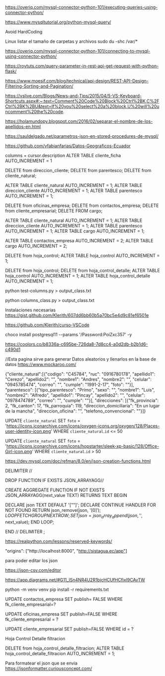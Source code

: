 https://overiq.com/mysql-connector-python-101/executing-queries-using-connector-python/

https://www.mysqltutorial.org/python-mysql-query/

Avoid HardCoding

Linux listar el tamaño de carpetas y archivos
sudo du -shc /var/*

https://overiq.com/mysql-connector-python-101/connecting-to-mysql-using-connector-python/

https://roytuts.com/query-parameter-in-rest-api-get-request-with-python-flask/


https://www.moesif.com/blog/technical/api-design/REST-API-Design-Filtering-Sorting-and-Pagination/

https://vslive.com/Blogs/News-and-Tips/2015/04/5-VS-Keyboard-Shortcuts.aspx#:~:text=Comment%20Code%20Block%20Ctrl%2BK,C%2FCtrl%2BK%2BU&text=If%20you%20select%20a%20block,U%20will%20uncomment%20the%20code.


https://holamundopy.blogspot.com/2016/02/separar-el-nombre-de-los-apellidos-en.html

https://sauldelgado.net/parametros-json-en-stored-procedures-de-mysql/


https://github.com/vfabianfarias/Datos-Geograficos-Ecuador


columns = cursor.description
ALTER TABLE cliente_ficha AUTO_INCREMENT = 1


DELETE from direccion_cliente;
DELETE from parentesco;
DELETE from cliente_natural;


ALTER TABLE cliente_natural AUTO_INCREMENT = 1;
ALTER TABLE direccion_cliente AUTO_INCREMENT = 1;
ALTER TABLE parentesco AUTO_INCREMENT = 1;

DELETE from oficinas_empresa;
DELETE from contactos_empresa;
DELETE from cliente_empresarial;
DELETE FROM cargo;


ALTER TABLE cliente_natural AUTO_INCREMENT = 1;
ALTER TABLE direccion_cliente AUTO_INCREMENT = 1;
ALTER TABLE parentesco AUTO_INCREMENT = 1;
ALTER TABLE cargo AUTO_INCREMENT = 1;


ALTER TABLE contactos_empresa AUTO_INCREMENT = 2;
ALTER TABLE cargo AUTO_INCREMENT = 2;


DELETE from hoja_control;
ALTER TABLE hoja_control AUTO_INCREMENT = 1;


DELETE from hoja_control;
DELETE from hoja_control_detalle;
ALTER TABLE hoja_control AUTO_INCREMENT = 1;
ALTER TABLE hoja_control_detalle AUTO_INCREMENT = 1;


python test-columns.py > output_class.txt

python columns_class.py > output_class.txt


Instalaciones necesarias
https://gist.github.com/Klerith/607dd6bb60b5a70bc5e4d9c81ef6501e

https://github.com/Klerith/curso-VSCode

choco install postgresql11 --params '/Password:PoiZxc357' -y


https://coolors.co/b8336a-c695be-726da8-7d8cc4-a0d2db-b2b1d6-c490d1

//Esta pagina sirve para generar Datos aleatorios y llenarlos en la base de datos
https://www.mockaroo.com/




{"cliente_natural":[{"codigo": "C45784", "ruc": "0916780178", "apellido1": "Cerezo", "apellido2": "", "nombre1": "Andres", "nombre2": "", "celular": "0945785474", "correo": "", "cumple": "1991-2-17", "foto": ""}],
"parentesco": [{"tipo_parentesco": "Primo", "sexo": "", "nombre1": "Luis", "nombre2": "Alfredo", "apellido1": "Pincay", "apellido2": "", "celular": "0978474789", "correo": "", "cumple": ""}],
"direcciones": [{"fk_provincia": 2, "fk_canton": 17, "fk_parroquia": 119, "direccion_domiciliaria": "En un lugar de la mancha", "direccion_oficina": "", "telefono_convencional": ""}]}


UPDATE
  `cliente_natural`
SET
  `foto` = 'https://icons.iconarchive.com/icons/oxygen-icons.org/oxygen/128/Places-user-identity-icon.png'
WHERE
  `cliente_natural`.`id` <= 50


UPDATE
  `cliente_natural`
SET
  `foto` = 'https://icons.iconarchive.com/icons/hopstarter/sleek-xp-basic/128/Office-Girl-icon.png'
WHERE
  `cliente_natural`.`id` > 50


  https://dev.mysql.com/doc/refman/8.0/en/json-creation-functions.html

DELIMITER //

DROP FUNCTION IF EXISTS JSON_ARRAYAGG//

CREATE AGGREGATE FUNCTION IF NOT EXISTS JSON_ARRAYAGG(next_value TEXT) RETURNS TEXT
BEGIN  

 DECLARE json TEXT DEFAULT '[""]';
 DECLARE CONTINUE HANDLER FOR NOT FOUND RETURN json_remove(json, '$[0]');
      LOOP  
          FETCH GROUP NEXT ROW;
          SET json = json_array_append(json, '$', next_value);
      END LOOP;  

END //
DELIMITER ;


https://realpython.com/lessons/reserved-keywords/


"origins": ["http://localhost:8000", "http://sistagua.ec/app"]


para poder editar los json 

https://json-csv.com/editor

https://app.diagrams.net/#G11_lSn4NR4U2R1bjcHCUfHCfixl9CAvTW


python -m venv venv
pip install -r requirements.txt

UPDATE contactos_empresa
SET publish= FALSE
  WHERE fk_cliente_empresarial=?

UPDATE oficinas_empresa
SET publish=FALSE
WHERE fk_cliente_empresarial = ? 

UPDATE cliente_empresarial
SET publish=FALSE
WHERE id = ?


Hoja Control Detalle filtracion

DELETE from hoja_control_detalle_filtracion;
ALTER TABLE hoja_control_detalle_filtracion AUTO_INCREMENT = 1;


Para formatear el json que se envia
https://jsonformatter.curiousconcept.com/